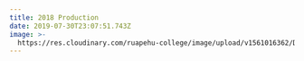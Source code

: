 ```yaml
---
title: 2018 Production
date: 2019-07-30T23:07:51.743Z
image: >-
  https://res.cloudinary.com/ruapehu-college/image/upload/v1561016362/DSC01464_kznbrz.jpg
---
```


